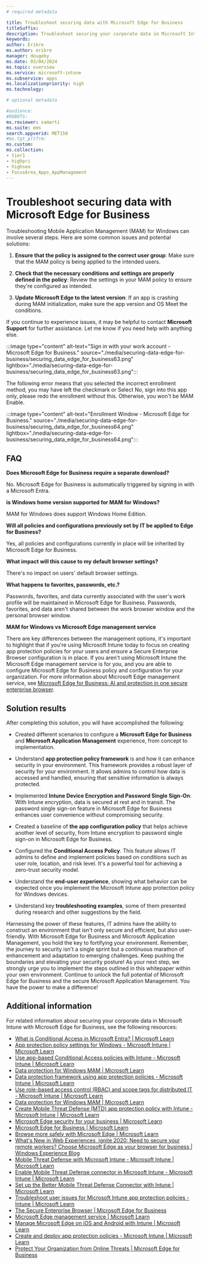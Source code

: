 ```yaml
---
# required metadata

title: Troubleshoot securing data with Microsoft Edge for Business
titleSuffix:
description: Troubleshoot securing your corporate data in Microsoft Intune with Microsoft Edge for Business.
keywords:
author: Erikre
ms.author: erikre
manager: dougeby
ms.date: 03/04/2024
ms.topic: overview
ms.service: microsoft-intune
ms.subservice: apps
ms.localizationpriority: high
ms.technology:

# optional metadata

#audience:
#ROBOTS: 
ms.reviewer: samarti
ms.suite: ems
search.appverid: MET150
#ms.tgt_pltfrm:
ms.custom: 
ms.collection:
- tier1
- highpri
- highseo
- FocusArea_Apps_AppManagement
---
```


# Troubleshoot securing data with Microsoft Edge for Business

Troubleshooting Mobile Application Management (MAM) for Windows can involve several steps. Here are some common issues and potential solutions:

1. **Ensure that the policy is assigned to the correct user group**: Make sure that the MAM policy is being applied to the intended users.

2. **Check that the necessary conditions and settings are properly defined in the policy**: Review the settings in your MAM policy to ensure they're configured as intended.

3. **Update Microsoft Edge to the latest version**: If an app is crashing during MAM initialization, make sure the app version and OS Meet the conditions.

If you continue to experience issues, it may be helpful to contact **Microsoft Support** for further assistance. Let me know if you need help with anything else.

:::image type="content" alt-text="Sign in with your work account - Microsoft Edge for Business." source="./media/securing-data-edge-for-business/securing_data_edge_for_business63.png" lightbox="./media/securing-data-edge-for-business/securing_data_edge_for_business63.png":::

The following error means that you selected the incorrect enrollment method, you may have left the checkmark or Select No, sign into this app only, please redo the enrollment without this. Otherwise, you won't be MAM Enable.

:::image type="content" alt-text="Enrollment Window - Microsoft Edge for Business." source="./media/securing-data-edge-for-business/securing_data_edge_for_business64.png" lightbox="./media/securing-data-edge-for-business/securing_data_edge_for_business64.png":::

## FAQ

**Does Microsoft Edge for Business require a separate download?**  

No. Microsoft Edge for Business is automatically triggered by signing in with a Microsoft Entra.

**is Windows home version supported for MAM for Windows?**

MAM for Windows does support Windows Home Edition.

**Will all policies and configurations previously set by IT be applied to Edge for Business?** 

Yes, all policies and configurations currently in place will be inherited by Microsoft Edge for Business.

**What impact will this cause to my default browser settings?** 

There's no impact on users\' default browser settings. 

**What happens to favorites, passwords, etc.?**  

Passwords, favorites, and data currently associated with the user's work profile will be maintained in Microsoft Edge for Business. Passwords, favorites, and data aren't shared between the work browser window and the personal browser window. 

**MAM for Windows vs Microsoft Edge management service**

There are key differences between the management options, it's important to highlight that if you're using Microsoft Intune today to focus on creating app protection policies for your users and ensure a Secure Enterprise Browser configuration is in place. If you aren't using Microsoft Intune the Microsoft Edge management service is for you, and you are able to configure Microsoft Edge for Business policy and configuration for your organization. For more information about Microsoft Edge management service, see [Microsoft Edge for Business: AI and protection in one secure enterprise browser](https://aka.ms/EdgeSecurityWhitepaper).

## Solution results

After completing this solution, you will have accomplished the following:

- Created different scenarios to configure a **Microsoft Edge for Business** and **Microsoft Application Management** experience, from concept to implementation.

- Understand **app protection policy framework** is and how it can enhance security in your environment. This framework provides a robust layer of security for your environment. It allows admins to control how data is accessed and handled, ensuring that sensitive information is always protected.

- Implemented **Intune Device Encryption and Password Single Sign-On**: With Intune encryption, data is secured at rest and in transit. The password single sign-on feature in Microsoft Edge for Business enhances user convenience without compromising security.

- Created a baseline of **the app configuration policy** that helps achieve another level of security, from Intune encryption to password single sign-on in Microsoft Edge for Business.

- Configured the **Conditional Access Policy**. This feature allows IT admins to define and implement policies based on conditions such as user role, location, and risk level. It's a powerful tool for achieving a zero-trust security model.

- Understand the **end-user experience**, showing what behavior can be expected once you implement the Microsoft Intune app protection policy for Windows devices.

- Understand key **troubleshooting examples**, some of them presented during research and other suggestions by the field.

Harnessing the power of these features, IT admins have the ability to construct an environment that isn't only secure and efficient, but also user-friendly. With Microsoft Edge for Business and Microsoft Application Management, you hold the key to fortifying your environment. Remember, the journey to security isn\'t a single sprint but a continuous marathon of enhancement and adaptation to emerging challenges. Keep pushing the boundaries and elevating your security posture! As your next step, we strongly urge you to implement the steps outlined in this whitepaper within your own environment. Continue to unlock the full potential of Microsoft Edge for Business and the secure Microsoft Application Management. You have the power to make a difference!

## Additional information

For related information about securing your corporate data in Microsoft Intune with Microsoft Edge for Business, see the following resources:
- [What is Conditional Access in Microsoft Entra? \| Microsoft Learn](/entra/identity/conditional-access/overview)
- [App protection policy settings for Windows - Microsoft Intune \| Microsoft Learn](/mem/intune/apps/app-protection-policy-settings-windows)
- [Use app-based Conditional Access policies with Intune - Microsoft Intune \| Microsoft Learn](/MEM/intune/protect/app-based-conditional-access-intune)
- [Data protection for Windows MAM \| Microsoft Learn](/mem/intune/apps/protect-mam-windows)
- [Data protection framework using app protection policies - Microsoft Intune \| Microsoft Learn](/mem/intune/apps/app-protection-framework)
- [Use role-based access control (RBAC) and scope tags for distributed IT - Microsoft Intune \| Microsoft Learn](/mem/intune/fundamentals/scope-tags)
- [Data protection for Windows MAM \| Microsoft Learn](/mem/intune/apps/protect-mam-windows)
- [Create Mobile Threat Defense (MTD) app protection policy with Intune - Microsoft Intune \| Microsoft Learn](/mem/intune/protect/mtd-app-protection-policy#to-create-an-mtd-app-protection-policy-for-windows)
- [Microsoft Edge security for your business \| Microsoft Learn](/deployedge/ms-edge-security-for-business)
- [Microsoft Edge for Business \| Microsoft Learn](/deployedge/microsoft-edge-for-business)
- [Browse more safely with Microsoft Edge \| Microsoft Learn](/deployedge/microsoft-edge-security-browse-safer)
- [What's New in Web Experiences, ignite 2020: Need to secure your remote workers? Choose Microsoft Edge as your browser for business \| Windows Experience Blog](https://blogs.windows.com/windowsexperience/2020/09/22/whats-new-in-web-experiences-ignite-2020-need-to-secure-your-remote-workers-choose-microsoft-edge-as-your-browser-for-business/)
- [Mobile Threat Defense with Microsoft Intune - Microsoft Intune \| Microsoft Learn](/mem/intune/protect/mobile-threat-defense)
- [Enable Mobile Threat Defense connector in Microsoft Intune - Microsoft Intune \| Microsoft Learn](/mem/intune/protect/mtd-connector-enable)
- [Set up the Better Mobile Threat Defense Connector with Intune \| Microsoft Learn](/mem/intune/protect/better-mobile-threat-defense-connector)
- [Troubleshoot user issues for Microsoft Intune app protection policies - Intune \| Microsoft Learn](/troubleshoot/mem/intune/app-protection-policies/troubleshoot-mam)
- [The Secure Enterprise Browser \| Microsoft Edge for Business](https://www.microsoft.com/en-us/edge/business?form=MA13FJ)
- [Microsoft Edge management service \| Microsoft Learn](/deployedge/microsoft-edge-management-service?form=MT00IS)
- [Manage Microsoft Edge on iOS and Android with Intune \| Microsoft Learn](/mem/intune/apps/manage-microsoft-edge)
- [Create and deploy app protection policies - Microsoft Intune \| Microsoft Learn](/mem/intune/apps/app-protection-policies)
- [Protect Your Organization from Online Threats \| Microsoft Edge for Business](https://www.microsoft.com/en-in/edge/business/security?form=MA13I2)
